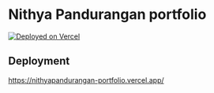 # Nithya Pandurangan portfolio


[![Deployed on Vercel](https://img.shields.io/badge/Deployed%20on-Vercel-black?style=for-the-badge&logo=vercel)](https://vercel.com/nithya-ps-projects-0b9129f7/v0-nithya-pandurangan-portfolio)

## Deployment

https://nithyapandurangan-portfolio.vercel.app/
